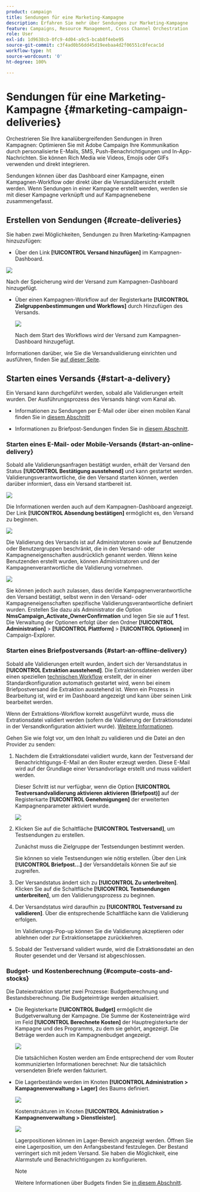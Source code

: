 ```yaml
---
product: campaign
title: Sendungen für eine Marketing-Kampagne
description: Erfahren Sie mehr über Sendungen zur Marketing-Kampagne
feature: Campaigns, Resource Management, Cross Channel Orchestration
role: User
exl-id: 1d9638cb-0fc9-4d04-a9c5-bcab8f4ebe95
source-git-commit: c3f4ad0b56dd45d19eebaa4d2f06551c8fecac1d
workflow-type: ht
source-wordcount: '0'
ht-degree: 100%

---
```


# Sendungen für eine Marketing-Kampagne {#marketing-campaign-deliveries}

Orchestrieren Sie Ihre kanalübergreifenden Sendungen in Ihren Kampagnen: Optimieren Sie mit Adobe Campaign Ihre Kommunikation durch personalisierte E-Mails, SMS, Push-Benachrichtigungen und In-App-Nachrichten. Sie können Rich Media wie Videos, Emojis oder GIFs verwenden und direkt integrieren.

Sendungen können über das Dashboard einer Kampagne, einen Kampagnen-Workflow oder direkt über die Versandübersicht erstellt werden. Wenn Sendungen in einer Kampagne erstellt werden, werden sie mit dieser Kampagne verknüpft und auf Kampagnenebene zusammengefasst.

## Erstellen von Sendungen {#create-deliveries}

Sie haben zwei Möglichkeiten, Sendungen zu Ihren Marketing-Kampagnen hinzuzufügen:

* Über den Link **[!UICONTROL Versand hinzufügen]** im Kampagnen-Dashboard.

![](assets/campaign_op_add_delivery.png)

Nach der Speicherung wird der Versand zum Kampagnen-Dashboard hinzugefügt.

* Über einen Kampagnen-Workflow auf der Registerkarte **[!UICONTROL Zielgruppenbestimmungen und Workflows]** durch Hinzufügen des Versands.

  ![](assets/campaign-wf-delivery.png)

  Nach dem Start des Workflows wird der Versand zum Kampagnen-Dashboard hinzugefügt.

Informationen darüber, wie Sie die Versandvalidierung einrichten und ausführen, finden Sie [auf dieser Seite](marketing-campaign-approval.md).

## Starten eines Versands {#start-a-delivery}

Ein Versand kann durchgeführt werden, sobald alle Validierungen erteilt wurden. Der Ausführungsprozess des Versands hängt vom Kanal ab.

* Informationen zu Sendungen per E-Mail oder über einen mobilen Kanal finden Sie in [diesem Abschnitt](#start-an-online-delivery)

* Informationen zu Briefpost-Sendungen finden Sie in [diesem Abschnitt](#start-an-offline-delivery).

### Starten eines E-Mail- oder Mobile-Versands {#start-an-online-delivery}

Sobald alle Validierungsanfragen bestätigt wurden, erhält der Versand den Status **[!UICONTROL Bestätigung ausstehend]** und kann gestartet werden. Validierungsverantwortliche, die den Versand starten können, werden darüber informiert, dass ein Versand startbereit ist.

![](assets/confirm-delivery.png)

Die Informationen werden auch auf dem Kampagnen-Dashboard angezeigt. Der Link **[!UICONTROL Absendung bestätigen]** ermöglicht es, den Versand zu beginnen.

![](assets/confirm-delivery-from-dashboard.png)

Die Validierung des Versands ist auf Administratoren sowie auf Benutzende oder Benutzergruppen beschränkt, die in den Versand- oder Kampagneneigenschaften ausdrücklich genannt werden. Wenn keine Benutzenden erstellt wurden, können Administratoren und der Kampagnenverantwortliche die Validierung vornehmen.

![](assets/select-delivery-reviewers.png)

Sie können jedoch auch zulassen, dass der/die Kampagnenverantwortliche den Versand bestätigt, selbst wenn in den Versand- oder Kampagneneigenschaften spezifische Validierungsverantwortliche definiert wurden. Erstellen Sie dazu als Administrator die Option **NmsCampaign_Activate_OwnerConfirmation** und legen Sie sie auf **1** fest. Die Verwaltung der Optionen erfolgt über den Ordner **[!UICONTROL Administration]** > **[!UICONTROL Plattform]** > **[!UICONTROL Optionen]** im Campaign-Explorer.


### Starten eines Briefpostversands {#start-an-offline-delivery}

Sobald alle Validierungen erteilt wurden, ändert sich der Versandstatus in **[!UICONTROL Extraktion ausstehend]**. Die Extraktionsdateien werden über einen speziellen [technischen Workflow](../workflow/technical-workflows.md) erstellt, der in einer Standardkonfiguration automatisch gestartet wird, wenn bei einem Briefpostversand die Extraktion ausstehend ist. Wenn ein Prozess in Bearbeitung ist, wird er im Dashboard angezeigt und kann über seinen Link bearbeitet werden.

Wenn der Extraktions-Workflow korrekt ausgeführt wurde, muss die Extrationsdatei validiert werden (sofern die Validierung der Extraktionsdatei in der Versandkonfiguration aktiviert wurde). [Weitere Informationen](marketing-campaign-approval.md#approving-an-extraction-file).

Gehen Sie wie folgt vor, um den Inhalt zu validieren und die Datei an den Provider zu senden:

1. Nachdem die Extraktionsdatei validiert wurde, kann der Testversand der Benachrichtigungs-E-Mail an den Router erzeugt werden. Diese E-Mail wird auf der Grundlage einer Versandvorlage erstellt und muss validiert werden.

   Dieser Schritt ist nur verfügbar, wenn die Option **[!UICONTROL Testversandvalidierung aktivieren aktivieren (Briefpost)]** auf der Registerkarte **[!UICONTROL Genehmigungen]** der erweiterten Kampagnenparameter aktiviert wurde.

   ![](assets/enable-proof-validation.png)

1. Klicken Sie auf die Schaltfläche **[!UICONTROL Testversand]**, um Testsendungen zu erstellen.

   Zunächst muss die Zielgruppe der Testsendungen bestimmt werden.

   Sie können so viele Testsendungen wie nötig erstellen. Über den Link **[!UICONTROL Briefpost…]** der Versanddetails können Sie auf sie zugreifen.

1. Der Versandstatus ändert sich zu **[!UICONTROL Zu unterbreiten]**. Klicken Sie auf die Schaltfläche **[!UICONTROL Testsendungen unterbreiten]**, um den Validierungsprozess zu beginnen.

1. Der Versandstatus wird daraufhin zu **[!UICONTROL Testversand zu validieren]**. Über die entsprechende Schaltfläche kann die Validierung erfolgen.

   Im Validierungs-Pop-up können Sie die Validierung akzeptieren oder ablehnen oder zur Extraktionsetappe zurückkehren.

1. Sobald der Testversand validiert wurde, wird die Extraktionsdatei an den Router gesendet und der Versand ist abgeschlossen.

### Budget- und Kostenberechnung {#compute-costs-and-stocks}

Die Dateiextraktion startet zwei Prozesse: Budgetberechnung und Bestandsberechnung. Die Budgeteinträge werden aktualisiert.

* Die Registerkarte **[!UICONTROL Budget]** ermöglicht die Budgetverwaltung der Kampagne. Die Summe der Kosteneinträge wird im Feld **[!UICONTROL Berechnete Kosten]** der Hauptregisterkarte der Kampagne und des Programms, zu dem sie gehört, angezeigt. Die Beträge werden auch im Kampagnenbudget angezeigt.

  ![](assets/campaign-budget-tab.png)

  Die tatsächlichen Kosten werden am Ende entsprechend der vom Router kommunizierten Informationen berechnet: Nur die tatsächlich versendeten Briefe werden fakturiert.

* Die Lagerbestände werden im Knoten **[!UICONTROL Administration > Kampagnenverwaltung > Lager]** des Baums definiert.

  ![](assets/campaign-stocks.png)

  Kostenstrukturen im Knoten **[!UICONTROL Administration > Kampagnenverwaltung > Dienstleister]**.

  ![](assets/campaign-service-providers.png)

  Lagerpositionen können im Lager-Bereich angezeigt werden. Öffnen Sie eine Lagerposition, um den Anfangsbestand festzulegen. Der Bestand verringert sich mit jedem Versand. Sie haben die Möglichkeit, eine Alarmstufe und Benachrichtigungen zu konfigurieren.


  >[!NOTE]
  >
  >Weitere Informationen über Budgets finden Sie [in diesem Abschnitt](providers-stocks-and-budgets.md).
